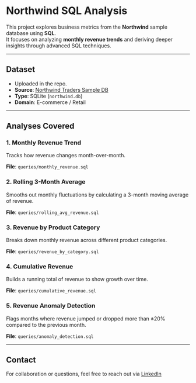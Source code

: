 # Northwind SQL Analysis

This project explores business metrics from the **Northwind** sample database using **SQL**.  
It focuses on analyzing **monthly revenue trends** and deriving deeper insights through advanced SQL techniques.

---

## Dataset

- Uploaded in the repo.
- **Source**: [Northwind Traders Sample DB](https://github.com/jpwhite3/northwind-SQLite3)  
- **Type**: SQLite (`northwind.db`)  
- **Domain**: E-commerce / Retail

---

## Analyses Covered

### 1. Monthly Revenue Trend
Tracks how revenue changes month-over-month.

**File**: `queries/monthly_revenue.sql`

### 2. Rolling 3-Month Average
Smooths out monthly fluctuations by calculating a 3-month moving average of revenue.

**File**: `queries/rolling_avg_revenue.sql`

### 3. Revenue by Product Category
Breaks down monthly revenue across different product categories.

**File**: `queries/revenue_by_category.sql`

### 4. Cumulative Revenue
Builds a running total of revenue to show growth over time.

**File**: `queries/cumulative_revenue.sql`

### 5. Revenue Anomaly Detection
Flags months where revenue jumped or dropped more than ±20% compared to the previous month.

**File**: `queries/anomaly_detection.sql`

---

## Contact

For collaboration or questions, feel free to reach out via [LinkedIn](https://linkedin.com/in/vaishu-gandham)

